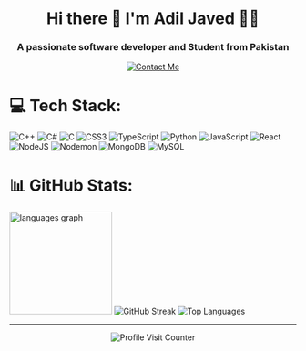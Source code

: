
<h1 align="center"> Hi there 👋 I'm Adil Javed 👨‍💻</h1>
<h3 align="center">A passionate software developer and Student from Pakistan</h3>

<p align="center">
  <a href="https://linktr.ee/adiljaved">
    <img src="https://img.shields.io/badge/Contact%20Me-39E09B?style=for-the-badge&logoColor=white" alt="Contact Me" />
  </a>
</p>



# 💻 Tech Stack:

<p align="column">
  <img src="https://img.shields.io/badge/c++-%2300599C.svg?style=flat-square&logo=c%2B%2B&logoColor=white" alt="C++" />
  <img src="https://img.shields.io/badge/c%23-%23239120.svg?style=flat-square&logo=csharp&logoColor=white" alt="C#" />
  <img src="https://img.shields.io/badge/c-%2300599C.svg?style=flat-square&logo=c&logoColor=white" alt="C" />
  <img src="https://img.shields.io/badge/css3-%231572B6.svg?style=flat-square&logo=css3&logoColor=white" alt="CSS3" />
  <img src="https://img.shields.io/badge/typescript-%23007ACC.svg?style=flat-square&logo=typescript&logoColor=white" alt="TypeScript" />
  <img src="https://img.shields.io/badge/python-3670A0?style=flat-square&logo=python&logoColor=ffdd54" alt="Python" />
  <img src="https://img.shields.io/badge/javascript-%23323330.svg?style=flat-square&logo=javascript&logoColor=%23F7DF1E" alt="JavaScript" />
  <img src="https://img.shields.io/badge/react-%2320232a.svg?style=flat-square&logo=react&logoColor=%2361DAFB" alt="React" />
  <img src="https://img.shields.io/badge/node.js-6DA55F?style=flat-square&logo=node.js&logoColor=white" alt="NodeJS" />
  <img src="https://img.shields.io/badge/NODEMON-%23323330.svg?style=flat-square&logo=nodemon&logoColor=%BBDEAD" alt="Nodemon" />
  <img src="https://img.shields.io/badge/MongoDB-%234ea94b.svg?style=flat-square&logo=mongodb&logoColor=white" alt="MongoDB" />
  <img src="https://img.shields.io/badge/mysql-4479A1.svg?style=flat-square&logo=mysql&logoColor=white" alt="MySQL" />
</p>

# 📊 GitHub Stats:

<p>
 <img src="profile-summary-card-output/zenburn/0-profile-details.svg" height="180" alt="languages graph" style="max-width: 100%;">

<!--   <img src="https://github-readme-stats.vercel.app/api?username=adil-java&theme=transparent&hide_border=false&include_all_commits=true&count_private=false" alt="GitHub Stats" /> -->
  <img src="https://github-readme-streak-stats.herokuapp.com/?user=adil-java&theme=transparent&hide_border=false" alt="GitHub Streak" />
  <img src="https://github-readme-stats.vercel.app/api/top-langs/?username=adil-java&theme=transparent&hide_border=false&include_all_commits=true&count_private=false&layout=compact" alt="Top Languages" />
</p>

---

<!-- Proudly created with GPRM ( https://gprm.itsvg.in ) -->
<p align="center">
  <img src="https://visitcount.itsvg.in/api?id=adil-java&icon=0&color=0" alt="Profile Visit Counter" />
</p>
